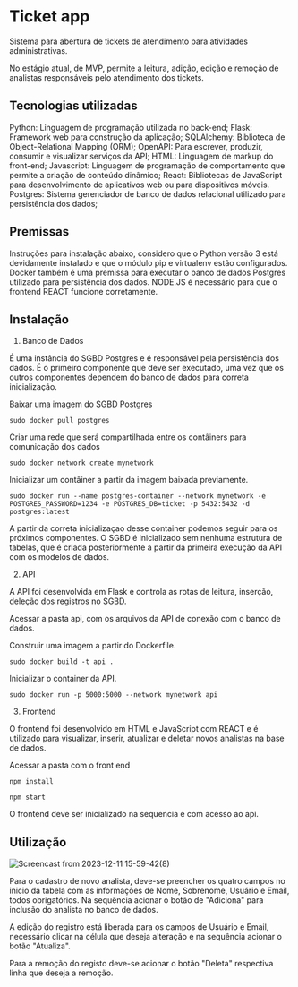 # Ticket app

Sistema para abertura de tickets de atendimento para atividades administrativas.

No estágio atual, de MVP, permite a leitura, adição, edição e remoção de analistas responsáveis pelo atendimento dos tickets.


## Tecnologias utilizadas

Python: Linguagem de programação utilizada no back-end;
Flask: Framework web para construção da aplicação;
SQLAlchemy: Biblioteca de Object-Relational Mapping (ORM);
OpenAPI: Para escrever, produzir, consumir e visualizar serviços da API;
HTML: Linguagem de markup do front-end;
Javascript: Linguagem de programação de comportamento que permite a criação de conteúdo dinâmico;
React: Bibliotecas de JavaScript para desenvolvimento de aplicativos web ou para dispositivos móveis.
Postgres: Sistema gerenciador de banco de dados relacional utilizado para persistência dos dados;


## Premissas

Instruções para instalação abaixo, considero que o Python versão 3 está devidamente instalado e que o módulo pip e virtualenv estão configurados.
Docker também é uma premissa para executar o banco de dados Postgres utilizado para persistência dos dados.
NODE.JS é necessário para que o frontend REACT funcione corretamente. 


## Instalação

1. Banco de Dados

É uma instância do SGBD Postgres e é responsável pela persistência dos dados. É o primeiro componente que deve ser executado, uma vez que os outros componentes dependem do banco de dados para correta inicialização.

Baixar uma imagem do SGBD Postgres

```shell
sudo docker pull postgres
```

Criar uma rede que será compartilhada entre os contâiners para comunicação dos dados

```shell
sudo docker network create mynetwork
```

Inicializar um contâiner a partir da imagem baixada previamente.

```shell
sudo docker run --name postgres-container --network mynetwork -e POSTGRES_PASSWORD=1234 -e POSTGRES_DB=ticket -p 5432:5432 -d postgres:latest
```

A partir da correta inicializaçao desse container podemos seguir para os próximos componentes. O SGBD é inicializado sem nenhuma estrutura de tabelas, que é criada posteriormente a partir da primeira execução da API com os modelos de dados.


2. API

A API foi desenvolvida em Flask e controla as rotas de leitura, inserção, deleção dos registros no SGBD.

Acessar a pasta api, com os arquivos da API de conexão com o banco de dados.

Construir uma imagem a partir do Dockerfile.

```shell
sudo docker build -t api .
```

Inicializar o container da API.

```shell
sudo docker run -p 5000:5000 --network mynetwork api
```


3. Frontend

O frontend foi desenvolvido em HTML e JavaScript com REACT e é utilizado para visualizar, inserir, atualizar e deletar novos analistas na base de dados.

Acessar a pasta com o front end

```shell
npm install
```

```shell
npm start
```

O frontend deve ser inicializado na sequencia e com acesso ao api.

## Utilização

![Screencast from 2023-12-11 15-59-42(8)](https://github.com/cphenrique/ticket/assets/88631495/a5fe57fd-589e-4a54-ab6f-2ae86759d2b1)

Para o cadastro de novo analista, deve-se preencher os quatro campos no inicio da tabela com as informações de Nome, Sobrenome, Usuário e Email, todos obrigatórios. Na sequência acionar o botão de "Adiciona" para inclusão do analista no banco de dados.

A edição do registro está liberada para os campos de Usuário e Email, necessário clicar na célula que deseja alteração e na sequência acionar o botão "Atualiza".

Para a remoção do registo deve-se acionar o botão "Deleta" respectiva linha que deseja a remoção.
